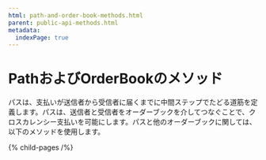 ```yaml
---
html: path-and-order-book-methods.html
parent: public-api-methods.html
metadata:
  indexPage: true
---
```

# PathおよびOrderBookのメソッド

パスは、支払いが送信者から受信者に届くまでに中間ステップでたどる道筋を定義します。パスは、送信者と受信者をオーダーブックを介してつなぐことで、クロスカレンシー支払いを可能にします。パスと他のオーダーブックに関しては、以下のメソッドを使用します。


{% child-pages /%}
